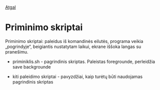 [Atgal](../readme.md)

# Priminimo skriptai

Priminimo skriptai: paleidus iš komandinės eilutės, programa veikia „pogrindyje“, beigiantis nustatytam laikui, ekrane iššoka langas su pranešimu.

* priminiklis.sh - pagrindinis skriptas. Paleistas foregrounde, perleidžia save backgrounde

* kiti paleidimo skriptai - pavyzdžiai, kaip turėtų būti naudojamas pagrindinis skriptas
